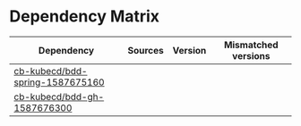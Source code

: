 # Dependency Matrix

Dependency | Sources | Version | Mismatched versions
---------- | ------- | ------- | -------------------
[cb-kubecd/bdd-spring-1587675160](https://github.com/cb-kubecd/bdd-spring-1587675160.git) |  | []() | 
[cb-kubecd/bdd-gh-1587676300](https://github.com/cb-kubecd/bdd-gh-1587676300.git) |  | []() | 
